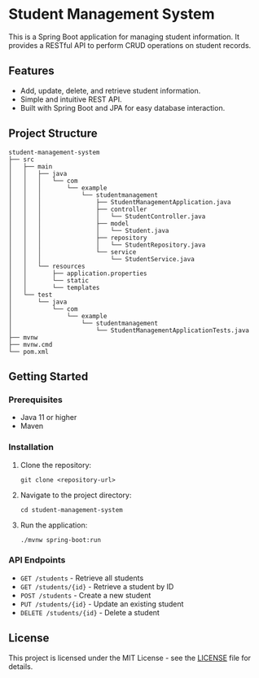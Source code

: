 # Student Management System

This is a Spring Boot application for managing student information. It provides a RESTful API to perform CRUD operations on student records.

## Features

- Add, update, delete, and retrieve student information.
- Simple and intuitive REST API.
- Built with Spring Boot and JPA for easy database interaction.

## Project Structure

```
student-management-system
├── src
│   ├── main
│   │   ├── java
│   │   │   └── com
│   │   │       └── example
│   │   │           └── studentmanagement
│   │   │               ├── StudentManagementApplication.java
│   │   │               ├── controller
│   │   │               │   └── StudentController.java
│   │   │               ├── model
│   │   │               │   └── Student.java
│   │   │               ├── repository
│   │   │               │   └── StudentRepository.java
│   │   │               └── service
│   │   │                   └── StudentService.java
│   │   └── resources
│   │       ├── application.properties
│   │       └── static
│   │       └── templates
│   └── test
│       └── java
│           └── com
│               └── example
│                   └── studentmanagement
│                       └── StudentManagementApplicationTests.java
├── mvnw
├── mvnw.cmd
└── pom.xml
```

## Getting Started

### Prerequisites

- Java 11 or higher
- Maven

### Installation

1. Clone the repository:
   ```
   git clone <repository-url>
   ```

2. Navigate to the project directory:
   ```
   cd student-management-system
   ```

3. Run the application:
   ```
   ./mvnw spring-boot:run
   ```

### API Endpoints

- `GET /students` - Retrieve all students
- `GET /students/{id}` - Retrieve a student by ID
- `POST /students` - Create a new student
- `PUT /students/{id}` - Update an existing student
- `DELETE /students/{id}` - Delete a student

## License

This project is licensed under the MIT License - see the [LICENSE](LICENSE) file for details.